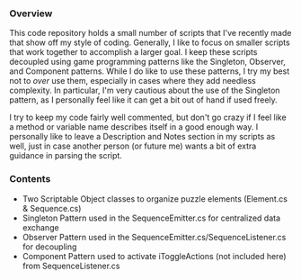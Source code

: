 ### Overview
This code repository holds a small number of scripts that I've recently made that show off my style of coding. Generally, I like to focus on smaller scripts that work together to accomplish a larger goal. I keep these scripts decoupled using game programming patterns like the Singleton, Observer, and Component patterns. While I do like to use these patterns, I try my best not to *over* use them, especially in cases where they add needless complexity. In particular, I'm very cautious about the use of the Singleton pattern, as I personally feel like it can get a bit out of hand if used freely.

I try to keep my code fairly well commented, but don't go crazy if I feel like a method or variable name describes itself in a good enough way. I personally like to leave a Description and Notes section in my scripts as well, just in case another person (or future me) wants a bit of extra guidance in parsing the script.
### Contents
- Two Scriptable Object classes to organize puzzle elements (Element.cs & Sequence.cs)
- Singleton Pattern used in the SequenceEmitter.cs for centralized data exchange
- Observer Pattern used in the SequenceEmitter.cs/SequenceListener.cs for decoupling
- Component Pattern used to activate iToggleActions (not included here) from SequenceListener.cs



